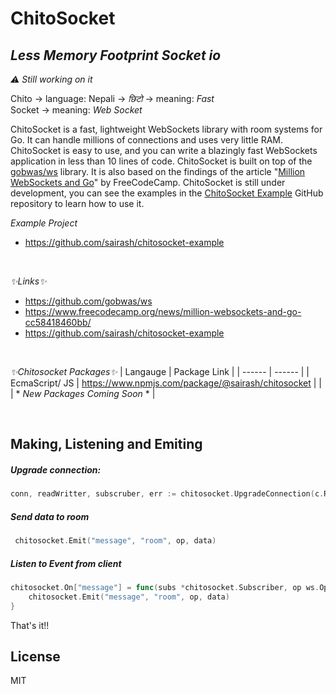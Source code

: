# ChitoSocket
## _Less Memory Footprint Socket io_

*⚠️ Still working on it*

Chito → language: Nepali → *छिटो* →  meaning: *Fast* <br/>
Socket → meaning: *Web Socket*
<br/>

ChitoSocket is a fast, lightweight WebSockets library with room systems for Go. It can handle millions of connections and uses very little RAM. ChitoSocket is easy to use, and you can write a blazingly fast WebSockets application in less than 10 lines of code. 
ChitoSocket is built on top of the [gobwas/ws](https://github.com/gobwas/ws) library. It is also based on the findings of the article "[Million WebSockets and Go](https://www.freecodecamp.org/news/million-websockets-and-go-cc58418460bb/)" by FreeCodeCamp.
ChitoSocket is still under development, you can see the examples in the [ChitoSocket Example](https://github.com/sairash/chitosocket-example) GitHub repository to learn how to use it.

*Example Project*
- https://github.com/sairash/chitosocket-example

<br/>

*✨Links✨*
- https://github.com/gobwas/ws
- https://www.freecodecamp.org/news/million-websockets-and-go-cc58418460bb/
- https://github.com/sairash/chitosocket-example

<br/>

*✨Chitosocket Packages✨*
| Langauge | Package Link |
| ------ | ------ |
| EcmaScript/ JS | https://www.npmjs.com/package/@sairash/chitosocket |
|  | * *New Packages Coming Soon* * |

<br/>

## Making, Listening and Emiting

##### Upgrade connection: 
```go
conn, readWritter, subscruber, err := chitosocket.UpgradeConnection(c.Request(), c.Response())
```

##### Send data to room
```go
 chitosocket.Emit("message", "room", op, data)
```

##### Listen to Event from client
```go
chitosocket.On["message"] = func(subs *chitosocket.Subscriber, op ws.OpCode, data map[string]interface{}) {
    chitosocket.Emit("message", "room", op, data)
}
```
That's it!!

## License
MIT
